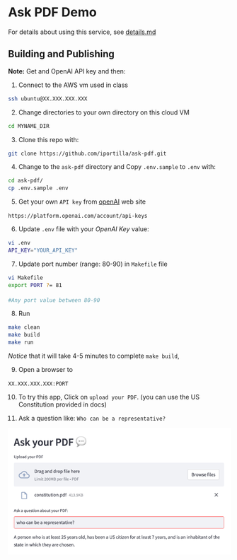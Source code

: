 # Ask PDF Demo

For details about using this service, see [details.md](details.md)



## Building and Publishing

**Note:** Get and OpenAI API key and  then:

1. Connect to the AWS vm used in class
```bash
ssh ubuntu@XX.XXX.XXX.XXX
```

2. Change directories to your own directory on this cloud VM

```bash
cd MYNAME_DIR
```

3. Clone this repo with:

```bash
git clone https://github.com/iportilla/ask-pdf.git
```

4. Change to the `ask-pdf` directory and Copy `.env.sample` to `.env` with:

```bash
cd ask-pdf/
cp .env.sample .env
```

5. Get your own `API key` from [openAI](https://platform.openai.com/account/api-keys) web site

`
https://platform.openai.com/account/api-keys
`

6. Update `.env` file with your *OpenAI Key* value:

```bash
vi .env
API_KEY="YOUR_API_KEY"
```
7. Update port number (range: 80-90) in `Makefile` file

```bash
vi Makefile
export PORT ?= 81 

#Any port value between 80-90
```


8. Run

```bash
make clean
make build
make run
```

*Notice* that it will take 4-5 minutes to complete `make build`, 


9. Open a browser to

`XX.XXX.XXX.XXX:PORT`

10. To try this app, Click on `upload your PDF`.  (you can use the US Constitution provided in docs)

11. Ask a question like: `Who can be a representative?`

![See example](docs/ask-pdf.png?raw=true "Title")
